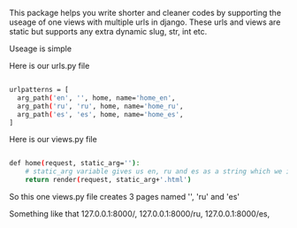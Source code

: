 
This package helps you write shorter and cleaner codes by supporting the useage of one views with multiple urls in django. 
These urls and views are static but supports any extra dynamic slug, str, int etc.


Useage is simple

Here is our urls.py file


```sh

urlpatterns = [
  arg_path('en', '', home, name='home_en',
  arg_path('ru', 'ru', home, name='home_ru',
  arg_path('es', 'es', home, name='home_es',
]

```


Here is our views.py file

```sh

def home(request, static_arg=''):
    # static_arg variable gives us en, ru and es as a string which we included in the beginning of our path
    return render(request, static_arg+'.html')

```

So this one views.py file creates 3 pages named '', 'ru' and 'es'

Something like that
127.0.0.1:8000/,
127.0.0.1:8000/ru,
127.0.0.1:8000/es,

